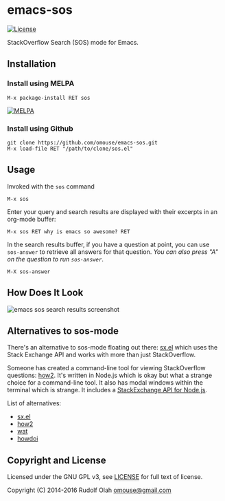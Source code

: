 # emacs-sos

[![License](http://img.shields.io/:license-gpl3-blue.svg)](http://www.gnu.org/licenses/gpl-3.0.html)

StackOverflow Search (SOS) mode for Emacs.

## Installation

### Install using MELPA

    M-x package-install RET sos

[![MELPA](http://melpa.org/packages/sos-badge.svg)](http://melpa.org/#/sos)

### Install using Github

    git clone https://github.com/omouse/emacs-sos.git
    M-x load-file RET "/path/to/clone/sos.el"

## Usage

Invoked with the `sos` command

    M-x sos

Enter your query and search results are displayed with their excerpts in an org-mode buffer:

    M-x sos RET why is emacs so awesome? RET

In the search results buffer, if you have a question at point, you can use `sos-answer` to retrieve all answers for that question. *You can also press "A" on the question to run `sos-answer`*.

    M-X sos-answer

## How Does It Look

![emacs sos search results screenshot](https://github.com/omouse/emacs-sos/raw/master/emacs-sos-screenshot.png)

## Alternatives to sos-mode

There's an alternative to sos-mode floating out there: [sx.el](https://github.com/vermiculus/sx.el/) which uses the Stack Exchange API and works with more than just StackOverflow.

Someone has created a command-line tool for viewing StackOverflow questions: [how2](https://github.com/santinic/how2). It's written in Node.js which is okay but what a strange choice for a command-line tool. It also has modal windows within the terminal which is strange. It includes a [StackExchange API for Node.js](https://github.com/santinic/how2/tree/master/lib/stackexchange).

List of alternatives:

* [sx.el](https://github.com/vermiculus/sx.el/)
* [how2](https://github.com/santinic/how2)
* [wat](https://github.com/dthree/wat)
* [howdoi](https://github.com/gleitz/howdoi)

## Copyright and License

Licensed under the GNU GPL v3, see [LICENSE](./LICENSE) for full text of license.

Copyright (C) 2014-2016 Rudolf Olah <omouse@gmail.com>

